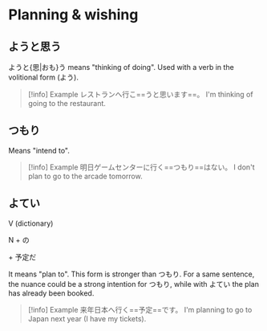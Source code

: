 # Planning & wishing

## ようと思う

ようと{思|おも}う means "thinking of doing".
Used with a verb in the volitional form (よう).

> [!info] Example
> レストランへ行こ==うと思います==。
> I'm thinking of going to the restaurant.

## つもり

Means "intend to".

> [!info] Example
> 明日ゲームセンターに行く==つもり==はない。
> I don't plan to go to the arcade tomorrow.

## よてい

<div class="usage">
<div class="left">
	<p><span class="box">V (dictionary)</span></p>
	<p><span class="box">N + の</span></p>
</div>
	<p class="right">+ 予定だ</p>
</div>

It means "plan to".
This form is stronger than つもり. For a same sentence, the nuance could be a strong intention for つもり, while with よてい the plan has already been booked.

> [!info] Example
> 来年日本へ行く==予定==です。
> I'm planning to go to Japan next year (I have my tickets).

